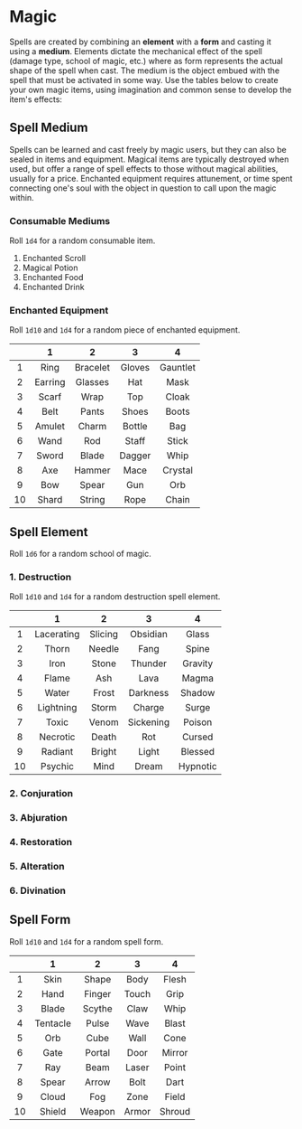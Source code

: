 # Magic
Spells are created by combining an **element** with a **form** and casting it using a **medium**. Elements dictate the mechanical effect of the spell (damage type, school of magic, etc.) where as form represents the actual shape of the spell when cast. The medium is the object embued with the spell that must be activated in some way. Use the tables below to create your own magic items, using imagination and common sense to develop the item's effects:

## Spell Medium
Spells can be learned and cast freely by magic users, but they can also be sealed in items and equipment. Magical items are typically destroyed when used, but offer a range of spell effects to those without magical abilities, usually for a price. Enchanted equipment requires attunement, or time spent connecting one's soul with the object in question to call upon the magic within.

### Consumable Mediums
Roll `1d4` for a random consumable item.

1. Enchanted Scroll
2. Magical Potion
3. Enchanted Food
4. Enchanted Drink

### Enchanted Equipment
Roll `1d10` and `1d4` for a random piece of enchanted equipment.

|  | 1 | 2 | 3 | 4 |
|:---:|:---:|:---:|:---:|:---:|
| 1 | Ring | Bracelet | Gloves | Gauntlet |
| 2 | Earring | Glasses | Hat | Mask |
| 3 | Scarf | Wrap | Top | Cloak |
| 4 | Belt | Pants | Shoes | Boots |
| 5 | Amulet | Charm | Bottle | Bag |
| 6 | Wand | Rod | Staff | Stick |
| 7 | Sword | Blade | Dagger | Whip |
| 8 | Axe | Hammer | Mace | Crystal |
| 9 | Bow | Spear | Gun | Orb |
| 10 | Shard | String | Rope | Chain |

## Spell Element
Roll `1d6` for a random school of magic.

### 1. Destruction
Roll `1d10` and `1d4` for a random destruction spell element.

|  | 1 | 2 | 3 | 4 |
|:---:|:---:|:---:|:---:|:---:|
| 1 | Lacerating | Slicing | Obsidian | Glass |
| 2 | Thorn | Needle | Fang | Spine |
| 3 | Iron | Stone | Thunder | Gravity |
| 4 | Flame | Ash | Lava | Magma |
| 5 | Water | Frost | Darkness | Shadow |
| 6 | Lightning | Storm | Charge | Surge |
| 7 | Toxic | Venom | Sickening | Poison |
| 8 | Necrotic | Death | Rot | Cursed |
| 9 | Radiant | Bright | Light | Blessed |
| 10 | Psychic | Mind | Dream | Hypnotic |

### 2. Conjuration


### 3. Abjuration


### 4. Restoration


### 5. Alteration


### 6. Divination



## Spell Form
Roll `1d10` and `1d4` for a random spell form.

|  | 1 | 2 | 3 | 4 |
|:---:|:---:|:---:|:---:|:---:|
| 1 | Skin | Shape | Body | Flesh |
| 2 | Hand | Finger | Touch | Grip |
| 3 | Blade | Scythe | Claw | Whip |
| 4 | Tentacle | Pulse | Wave | Blast |
| 5 | Orb | Cube | Wall | Cone |
| 6 | Gate | Portal | Door | Mirror |
| 7 | Ray | Beam | Laser | Point |
| 8 | Spear | Arrow | Bolt | Dart |
| 9 | Cloud | Fog | Zone | Field |
| 10 | Shield | Weapon | Armor | Shroud |
